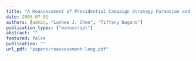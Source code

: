 ```yaml
---
title: "A Reassessment of Presidential Campaign Strategy Formation and Candidate Resource Allocation"
date: 2003-07-01
authors: [admin, "Lanhee J. Chen", "Tiffany Nagano"]
publication_types: ["manuscript"]
abstract: ""
featured: false
publication: ""
url_pdf: "papers/reassessment-long.pdf"
---
```


